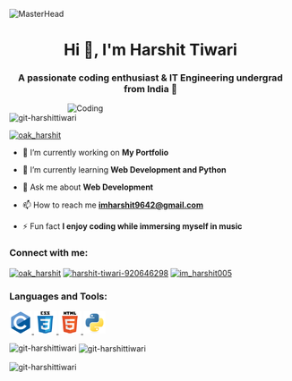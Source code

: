 ![MasterHead](https://user-images.githubusercontent.com/74200389/226644869-db003a6d-34e1-4ee9-8310-2625bcad428e.gif)
<h1 align="center">Hi 👋, I'm Harshit Tiwari</h1>
<h3 align="center">A passionate coding enthusiast & IT Engineering undergrad from India 🚀</h3>
<img align="right" alt="Coding" width="400" src="https://cdn.dribbble.com/users/1708816/screenshots/15637256/media/f9826f0af8a49462f048262a8502035b.gif">

<p align="left"> <img src="https://komarev.com/ghpvc/?username=git-harshittiwari&label=Profile%20views&color=0e75b6&style=flat" alt="git-harshittiwari" /> </p>

<p align="left"> <a href="https://twitter.com/oak_harshit" target="blank"><img src="https://img.shields.io/twitter/follow/oak_harshit?logo=twitter&style=for-the-badge" alt="oak_harshit" /></a> </p>

- 🔭 I’m currently working on **My Portfolio**

- 🌱 I’m currently learning **Web Development and Python**

- 💬 Ask me about **Web Development**

- 📫 How to reach me **imharshit9642@gmail.com**

- ⚡ Fun fact **I enjoy coding while immersing myself in music**

<h3 align="left">Connect with me:</h3>
<p align="left">
<a href="https://twitter.com/oak_harshit" target="blank"><img align="center" src="https://raw.githubusercontent.com/rahuldkjain/github-profile-readme-generator/master/src/images/icons/Social/twitter.svg" alt="oak_harshit" height="30" width="40" /></a>
<a href="https://linkedin.com/in/harshit-tiwari-920646298" target="blank"><img align="center" src="https://raw.githubusercontent.com/rahuldkjain/github-profile-readme-generator/master/src/images/icons/Social/linked-in-alt.svg" alt="harshit-tiwari-920646298" height="30" width="40" /></a>
<a href="https://instagram.com/im_harshit005" target="blank"><img align="center" src="https://raw.githubusercontent.com/rahuldkjain/github-profile-readme-generator/master/src/images/icons/Social/instagram.svg" alt="im_harshit005" height="30" width="40" /></a>
</p>

<h3 align="left">Languages and Tools:</h3>
<p align="left"> <a href="https://www.cprogramming.com/" target="_blank" rel="noreferrer"> <img src="https://raw.githubusercontent.com/devicons/devicon/master/icons/c/c-original.svg" alt="c" width="40" height="40"/> </a> <a href="https://www.w3schools.com/css/" target="_blank" rel="noreferrer"> <img src="https://raw.githubusercontent.com/devicons/devicon/master/icons/css3/css3-original-wordmark.svg" alt="css3" width="40" height="40"/> </a> <a href="https://www.w3.org/html/" target="_blank" rel="noreferrer"> <img src="https://raw.githubusercontent.com/devicons/devicon/master/icons/html5/html5-original-wordmark.svg" alt="html5" width="40" height="40"/> </a> <a href="https://www.python.org" target="_blank" rel="noreferrer"> <img src="https://raw.githubusercontent.com/devicons/devicon/master/icons/python/python-original.svg" alt="python" width="40" height="40"/> </a> </p>

<p><img align="left" src="https://github-readme-stats.vercel.app/api/top-langs?username=git-harshittiwari&show_icons=true&locale=en&layout=compact" alt="git-harshittiwari" /></p>

<p>&nbsp;<img align="center" src="https://github-readme-stats.vercel.app/api?username=git-harshittiwari&show_icons=true&locale=en" alt="git-harshittiwari" /></p>

<p><img align="center" src="https://github-readme-streak-stats.herokuapp.com/?user=git-harshittiwari&" alt="git-harshittiwari" /></p>
